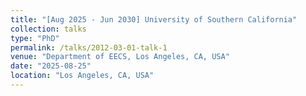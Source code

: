 ```yaml
---
title: "[Aug 2025 - Jun 2030] University of Southern California"
collection: talks
type: "PhD"
permalink: /talks/2012-03-01-talk-1
venue: "Department of EECS, Los Angeles, CA, USA"
date: "2025-08-25"
location: "Los Angeles, CA, USA"
---
```

